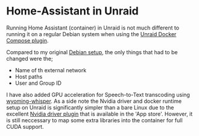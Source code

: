 # Home-Assistant in Unraid

Running Home Assistant (container) in Unraid is not much different to running it on a regular Debian system when using the [Unraid Docker Compose plugin](https://forums.unraid.net/topic/114415-plugin-docker-compose-manager/).

Compared to my original [Debian setup](https://github.com/Fraddles/Home-Automation/tree/main/Home-Assistant), the only things that had to be changed were the;
* Name of th external network
* Host paths
* User and Group ID

I have also added GPU acceleration for Speech-to-Text transcoding using [wyoming-whisper](https://github.com/Fraddles/Home-Automation/tree/main/Voice-Assistant).  As a side note the Nvidia driver and docker runtime setup on Unraid is significantly simpler than a bare Linux due to the excellent [Nvidia driver plugin](https://forums.unraid.net/topic/98978-plugin-nvidia-driver/) that is available in the 'App store'.  However, it is still neccessary to map some extra libraries into the container for full CUDA support.
